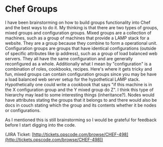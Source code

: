 Chef Groups
===========

  
 I have been brainstorming on how to build groups functionality into
Chef and the best ways to do it. My thinking is that there are two types
of groups, mixed groups and configuration groups. Mixed groups are a
collection of machines, such as a group of machines that provide a LAMP
stack for a website. They are a group because they combine to form a
operational unit. Configuration groups are groups that have identical
configurations (outside of specific attributes like ip address), such as
a group of load balanced web servers. They all have the same
configuration and are generally reconfigured as a whole. Additionally
what I mean by "configuration" is a combination of roles, cookbooks,
recipes. Here's where it gets tricky and fun, mixed groups can contain
configuration groups since you may be have a load balanced web server
setup for the hypothetical LAMP stack. Hypothetically one could write a
cookbook that says "if this machine is in the X configuration group and
the Y mixed group do Z". I think this type of hierarchy may lead to some
interesting things (inheritance?). Nodes would have attributes stating
the groups that it belongs to and there would also be docs in couch
stating which the group and its contents whether it be nodes or
configurations.

As I mentioned this is still brainstorming so I would be grateful for
feedback before I start digging into the code.

(JIRA Ticket:
[http://tickets.opscode.com/browse/CHEF-498](http://tickets.opscode.com/browse/CHEF-498))
  
  
